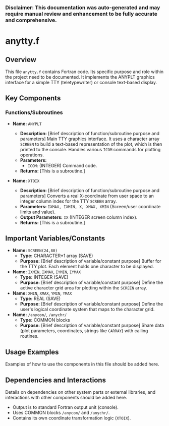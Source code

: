 ### Disclaimer: This documentation was auto-generated and may require manual review and enhancement to be fully accurate and comprehensive.

# anytty.f

## Overview

This file `anytty.f` contains Fortran code. Its specific purpose and role within the project need to be documented. It implements the ANYPLT graphics interface for a simple TTY (teletypewriter) or console text-based display.

## Key Components

### Functions/Subroutines

- **Name:** `ANYPLT`
  - **Description:** [Brief description of function/subroutine purpose and parameters] Main TTY graphics interface. It uses a character array `SCREEN` to build a text-based representation of the plot, which is then printed to the console. Handles various `ICOM` commands for plotting operations.
  - **Parameters:**
    - `ICOM`: (INTEGER) Command code.
  - **Returns:** [This is a subroutine.]

- **Name:** `XTOIX`
  - **Description:** [Brief description of function/subroutine purpose and parameters] Converts a real X-coordinate from user space to an integer column index for the TTY `SCREEN` array.
  - **Parameters:** `IXMAX, IXMIN, X, XMAX, XMIN` (Screen/user coordinate limits and value).
  - **Output Parameters:** `IX` (INTEGER screen column index).
  - **Returns:** [This is a subroutine.]

## Important Variables/Constants

- **Name:** `SCREEN(24,80)`
  - **Type:** CHARACTER*1 array (SAVE)
  - **Purpose:** [Brief description of variable/constant purpose] Buffer for the TTY plot. Each element holds one character to be displayed.
- **Name:** `IXMIN`, `IXMAX`, `IYMIN`, `IYMAX`
  - **Type:** INTEGER (SAVE)
  - **Purpose:** [Brief description of variable/constant purpose] Define the active character grid area for plotting within the `SCREEN` array.
- **Name:** `XMIN`, `XMAX`, `YMIN`, `YMAX`
  - **Type:** REAL (SAVE)
  - **Purpose:** [Brief description of variable/constant purpose] Define the user's logical coordinate system that maps to the character grid.
- **Name:** `/anycom/`, `/anychr/`
  - **Type:** COMMON blocks
  - **Purpose:** [Brief description of variable/constant purpose] Share data (plot parameters, coordinates, strings like `CARRAY`) with calling routines.

## Usage Examples

Examples of how to use the components in this file should be added here.

## Dependencies and Interactions

Details on dependencies on other system parts or external libraries, and interactions with other components should be added here.
- Output is to standard Fortran output unit (console).
- Uses COMMON blocks `/anycom/` and `/anychr/`.
- Contains its own coordinate transformation logic (`XTOIX`).
